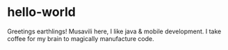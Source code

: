 # hello-world
Greetings earthlings! Musavili here, I like java & mobile development. I take coffee for my brain to magically manufacture code.
